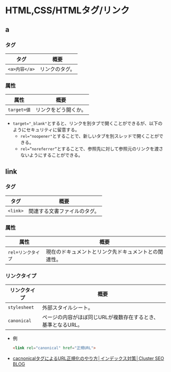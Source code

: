 # HTML,CSS/HTMLタグ/リンク

## a

### タグ

| タグ          | 概要           |
| ------------- | -------------- |
| `<a>内容</a>` | リンクのタグ。 |

### 属性

| 属性        | 概要                 |
| ----------- | -------------------- |
| `target=値` | リンクをどう開くか。 |

- `target="_blank"`とすると、リンクを別タブで開くことができるが、以下のようにセキュリティに留意する。
  - `rel="noopener"`とすることで、新しいタブを別スレッドで開くことができる。
  - `rel=”noreferrer”`とすることで、参照先に対して参照元のリンクを渡さないようにすることができる。

## link

### タグ

| タグ     | 概要                         |
| -------- | ---------------------------- |
| `<link>` | 関連する文書ファイルのタグ。 |

### 属性

| 属性               | 概要                                                 |
| ------------------ | ---------------------------------------------------- |
| `rel=リンクタイプ` | 現在のドキュメントとリンク先ドキュメントとの関連性。 |

### リンクタイプ

| リンクタイプ | 概要                                                         |
| ------------ | ------------------------------------------------------------ |
| `stylesheet` | 外部スタイルシート。                                         |
| `canonical`  | ページの内容がほぼ同じURLが複数存在するとき、基準となるURL。 |

- 例

  ```html
  <link rel="canonical" href="正規URL">
  ```

- [cacnonicalタグによるURL正規化のやり方│インデックス対策│Cluster SEO BLOG](https://cluster-seo.com/blog/canonical.html)
